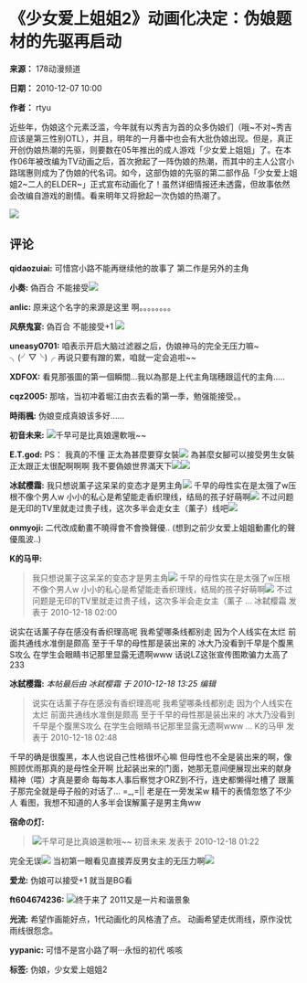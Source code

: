 # 《少女爱上姐姐2》动画化决定：伪娘题材的先驱再启动

**来源：** 178动漫频道

**日期：** 2010-12-07 10:00

**作者：** rtyu

近些年，伪娘这个元素泛滥，今年就有以秀吉为首的众多伪娘们（哦~不对~秀吉应该是第三性别OTL），并且，明年的一月番中也会有大批伪娘出现。但是，真正开创伪娘热潮的先驱，则要数在05年推出的成人游戏「少女爱上姐姐」了。在本作06年被改编为TV动画之后，首次掀起了一阵伪娘的热潮，而其中的主人公宫小路瑞惠则成为了伪娘的代名词。如今，这部伪娘的先驱的第二部作品「少女爱上姐姐2~二人的ELDER~」正式宣布动画化了！虽然详细情报还未透露，但故事依然会改编自游戏的剧情。看来明年又将掀起一次伪娘的热潮了。

![](http://img1.178.com/acg1/201012/85687253474/85687411771.jpg)

## 评论

**qidaozuiai:** 可惜宫小路不能再继续他的故事了 第二作是另外的主角

**小奏:** 偽百合 不能接受![](static/image/smiley/gexing/001.gif)

**anlic:** 原来这个名字的来源是这里 啊。。。。。。。。

**风祭鬼宴:** 偽百合 不能接受+1 ![](static/image/smiley/coolmonkey/p1_ico02.gif)

**uneasy0701:** 咱表示开启大脑过滤器之后，伪娘神马的完全无压力嘛~ ╮(╯▽╰)╭ 再说只要有蹭的累，咱就一定会追啦~~

**XDFOX:** 看見那張圖的第一個瞬間...我以為那是上代主角瑞穗跟這代的主角.....

**cqz2005:** 那啥，当初冲着堀江由衣去看的第一季，勉强能接受。。

**時雨楓:** 伪娘变成真娘该多好……

**初音未来:** ![](static/image/smiley/gexing/012.gif)千早可是比真娘還軟哦~~

**E.T.god:** PS： 我真的不懂 正太為甚麼要穿女裝![](static/image/smiley/gexing/008.gif) 為甚麼女腳可以接受男生女裝 正太跟正太很配啊啊啊 我不要偽娘世界滿天下![](static/image/smiley/gexing/008.gif)![](static/image/smiley/gexing/008.gif)

**冰弑樱霜:** 我只想说薰子这呆呆的变态才是男主角![](static/image/smiley/coolmonkey/19.gif) 千早的母性实在是太强了w压根不像个男人w 小小的私心是希望能走香织理线，结局的孩子好萌啊![](static/image/smiley/coolmonkey/p1_ico04.gif) 不过问题是无印的TV里就走过贵子线，这次多半会走女主（薰子）线吧![](static/image/smiley/coolmonkey/p1_ico06.gif)

**onmyoji:** 二代改成動畫不曉得會不會換聲優.. (想到之前少女爱上姐姐動畫化的聲優風波..)

**K的马甲:**

> 我只想说薰子这呆呆的变态才是男主角![](static/image/smiley/coolmonkey/19.gif) 千早的母性实在是太强了w压根不像个男人w 小小的私心是希望能走香织理线，结局的孩子好萌啊![](static/image/smiley/coolmonkey/p1_ico04.gif) 不过问题是无印的TV里就走过贵子线，这次多半会走女主（薰子 ... 冰弑樱霜 发表于 2010-12-18 02:00 [](https://bbs.yamibo.com/redirect.php?goto=findpost&pid=36276884&ptid=129587)

说实在话薰子存在感没有香织理高呢 我希望哪条线都别走 因为个人线实在太烂 前面共通线水准倒是颇高 至于千早的母性那是装出来的 冰大乃没看到千早是个腹黑S攻么 在学生会眼睛书记那里显露无遗啊www 话说LZ这张宣传图欺骗力太高了233

**冰弑樱霜:** *本帖最后由 冰弑樱霜 于 2010-12-18 13:25 编辑*

> 说实在话薰子存在感没有香织理高呢 我希望哪条线都别走 因为个人线实在太烂 前面共通线水准倒是颇高 至于千早的母性那是装出来的 冰大乃没看到千早是个腹黑S攻么 在学生会眼睛书记那里显露无遗啊www ... K的马甲 发表于 2010-12-18 02:48 [](https://bbs.yamibo.com/redirect.php?goto=findpost&pid=36276913&ptid=129587)

千早的确是很腹黑，本人也说自己性格很坏心嘛 但母性也不全是装出来的啊，像照顾优雨那真的是母性全开啊 比起装出来的门面，她那无意间便展现出来的献身精神（喂）才真是要命 每每本人事后察觉才ORZ到不行，连史都懒得吐槽了 跟薰子那完全就是母子般的对话了… =\_,=|| 老是在一旁发呆w 精干的表情忽悠了不少人 看图，我想不知道的人多半会误解薰子是男主角ww

**宿命の灯:**

> ![](static/image/smiley/gexing/012.gif)千早可是比真娘還軟哦~~ 初音未来 发表于 2010-12-18 01:22 [](https://bbs.yamibo.com/redirect.php?goto=findpost&pid=36276861&ptid=129587)

完全无误![](static/image/smiley/gexing/029.gif) 当初第一眼看见直接弄反男女主的无压力啊![](static/image/smiley/gexing/048.gif)

**爱龙:** 伪娘可以接受+1 就当是BG看

**ft604674236:** ![](static/image/smiley/coolmonkey/p1_ico02.gif)终于来了 2011又是一片和谐景象

**光流:** 希望作画能好点，1代动画化的风格渣了点。 动画希望走优雨线，原作没忧雨线很怨念。

**yypanic:** 可惜不是宫小路了啊···永恒的初代 咳咳

**标签:** 伪娘，少女爱上姐姐2

